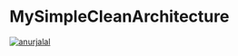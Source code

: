 # MySimpleCleanArchitecture
[![anurjalal](https://circleci.com/gh/anurjalal/MySimpleCleanArchitecture.svg?style=svg)](https://circleci.com/gh/anurjalal/MySimpleCleanArchitecture)
